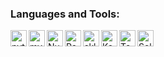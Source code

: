 ### Languages and Tools:

<img align="left" alt="python" height="26px" src="https://www.python.org/static/img/python-logo.png" />
<img align="left" alt="mySQL" height="26px" src="https://www.postgresql.org/media/img/about/press/elephant.png"/>
<img align="left" alt="Numpy" height="26px" src="https://numpy.org/doc/stable/_static/numpylogo.svg"/>
<img align="left" alt="Pandas" height="26px" src="https://pandas.pydata.org/docs/_static/pandas.svg"/>
<img align="left" alt="sklearn" height="26px" src="https://scikit-learn.org/stable/_static/scikit-learn-logo-small.png"/>
<img align="left" alt="Keras" height="26px" src="https://keras.io/img/logo.png"/>
<img align="left" alt="Tensorflow" height="26px" src="https://www.gstatic.com/devrel-devsite/prod/v7385327dc46d08b8dfdb825d1a873cb039e1740549bdbb7e3c982c2f1dbdd48e/tensorflow/images/lockup.svg"/>
<img align="left" alt="Selenium" height="26px" src="https://camo.githubusercontent.com/4b95df4d6ca7a01afc25d27159804dc5a7d0df41d8131aaf50c9f84847dfda21/68747470733a2f2f73656c656e69756d2e6465762f696d616765732f73656c656e69756d5f6c6f676f5f7371756172655f677265656e2e706e67"/>

<!---
SuperMesh/SuperMesh is a ✨ special ✨ repository because its `README.md` (this file) appears on your GitHub profile.
You can click the Preview link to take a look at your changes.
--->
